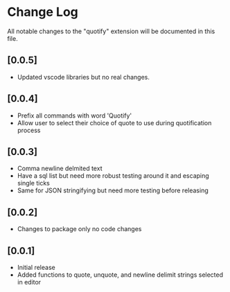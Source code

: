 # Change Log
All notable changes to the "quotify" extension will be documented in this file.
## [0.0.5]
- Updated vscode libraries but no real changes.

## [0.0.4]
- Prefix all commands with word 'Quotify'
- Allow user to select their choice of quote to use during quotification process

## [0.0.3]
- Comma newline delmited text
- Have a sql list but need more robust testing around it and escaping single ticks
- Same for JSON stringifying but need more testing before releasing

## [0.0.2]
- Changes to package only no code changes

## [0.0.1]
- Initial release
- Added functions to quote,  unquote, and newline delimit strings selected in editor